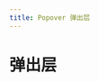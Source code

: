 ```yaml
---
title: Popover 弹出层
---
```


# 弹出层

<ClientOnly>
  <popover-demo-1></popover-demo-1>
  <popover-demo-2></popover-demo-2>
</ClientOnly>